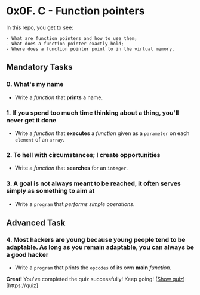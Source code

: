 # 0x0F. C - Function pointers
In this repo, you get to see:

	- What are function pointers and how to use them;
	- What does a function pointer exactly hold;
	- Where does a function pointer point to in the virtual memory.

## Mandatory Tasks

### 0. What's my name

* Write a *function* that **prints** a name.

### 1. If you spend too much time thinking about a thing, you'll never get it done

* Write a *function* that **executes** a *function* given as a `parameter` on each `element` of an `array`.

### 2. To hell with circumstances; I create opportunities

* Write a *function* that **searches** for an `integer`.

### 3. A goal is not always meant to be reached, it often serves simply as something to aim at

* Write a `program` that *performs simple operations*.

## Advanced Task

### 4. Most hackers are young because young people tend to be adaptable. As long as you remain adaptable, you can always be a good hacker

* Write a `program` that prints the `opcodes` of its own **main** *function*.

**Great!** You've completed the quiz successfully! Keep going! (<ins>Show quiz</ins>)[https://quiz]
